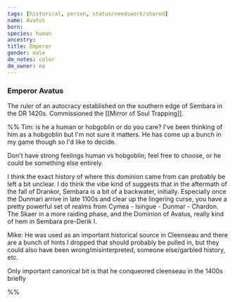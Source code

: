 ```yaml
---
tags: [historical, person, status/needswork/shared]
name: Avatus
born:
species: human
ancestry:
title: Emperor
gender: male
dm_notes: color
dm_owner: no
---
```

### Emperor Avatus

The ruler of an autocracy established on the southern edge of Sembara in the DR 1420s. Commissioned the [[Mirror of Soul Trapping]]. 

%% Tim: is he a human or hobgoblin or do you care? I've been thinking of him as a hobgoblin but I'm not sure it matters. He has come up a bunch in my game though so I'd like to decide. 

Don't have strong feelings human vs hobgoblin; feel free to choose, or he could be something else entirely. 

I think the exact history of where this dominion came from can probably be left a bit unclear. I do think the vibe kind of suggests that in the aftermath of the fall of Drankor, Sembara is a bit of a backwater, initially. Especially once the Dunmari arrive in late 1100s and clear up the lingering curse, you have a pretty powerful set of realms from Cymea - Isingue - Dunmar - Chardon. The Skaer in a more raiding phase, and the Dominion of Avatus, really kind of hem in Sembara pre-Derik I.

Mike: He was used as an important historical source in Cleenseau and there are a bunch of hints I dropped that should probably be pulled in, but they could also have been wrong/misinterpreted, someone else/garbled history, etc. 

Only important canonical bit is that he conqueored cleenseau in the 1400s briefly

%%